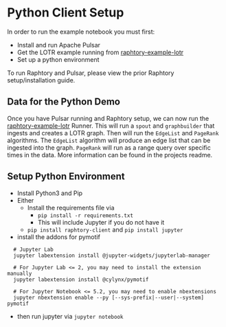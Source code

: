# Python Client Setup 


In order to run the example notebook you must first:

* Install and run Apache Pulsar
* Get the LOTR example running from [raphtory-example-lotr](https://github.com/Raphtory/Raphtory/tree/master/examples/raphtory-example-lotr)
* Set up a python environment

To run Raphtory and Pulsar, please view the prior Raphtory setup/installation guide.

##  Data for the Python Demo

Once you have Pulsar running and Raphtory setup, we can now run the [raphtory-example-lotr](https://github.com/Raphtory/Raphtory/tree/master/examples/raphtory-example-lotr) Runner.
This will run a `spout` and `graphbuilder` that ingests and creates a LOTR graph.
Then will run the `EdgeList` and `PageRank` algorithms. The `EdgeList` algorithm will produce an edge list that can be ingested into the graph. `PageRank` will run as a range query over specific times in the data. More information can be found in the projects readme.


## Setup Python Environment

- Install Python3 and Pip
- Either
    - Install the requirements file via
        - `pip install -r requirements.txt`
        - This will include Jupyter if you do not have it
    - `pip install raphtory-client`  and `pip install jupyter`
- install the addons for pymotif
```
  # Jupyter Lab
  jupyter labextension install @jupyter-widgets/jupyterlab-manager

  # For Jupyter Lab <= 2, you may need to install the extension manually
  jupyter labextension install @cylynx/pymotif

  # For Jupyter Notebook <= 5.2, you may need to enable nbextensions
  jupyter nbextension enable --py [--sys-prefix|--user|--system] pymotif
```
- then run jupyter via `jupyter notebook`